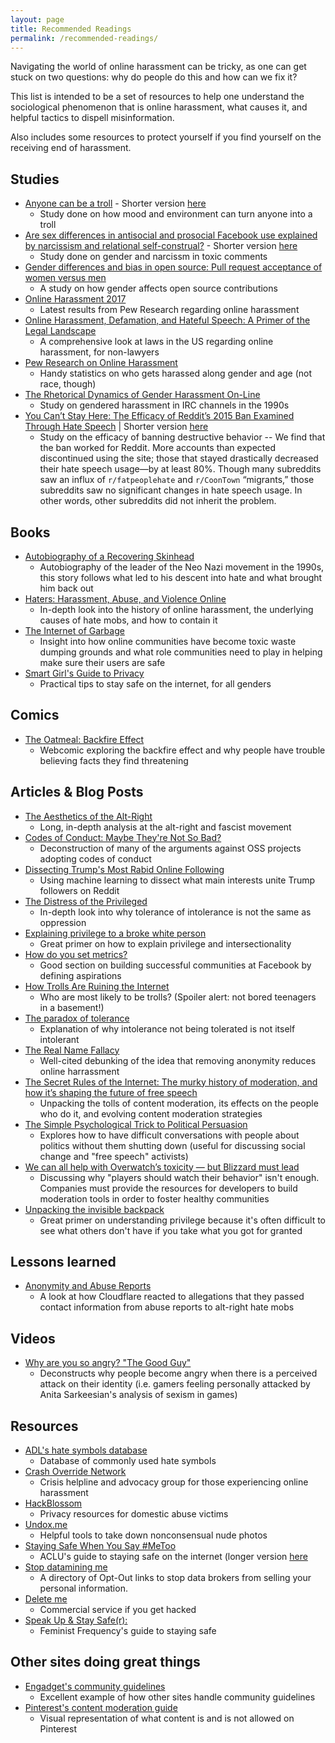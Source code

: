 ```yaml
---
layout: page
title: Recommended Readings
permalink: /recommended-readings/
---
```


Navigating the world of online harassment can be tricky, as one can get stuck on two questions: why do people do this and how can we fix it?

This list is intended to be a set of resources to help one understand the sociological phenomenon that is online harassment, what causes it, and helpful tactics to dispell misinformation.

Also includes some resources to protect yourself if you find yourself on the receiving end of harassment.

## Studies 
* [Anyone can be a troll](https://files.clr3.com/papers/2017_anyone.pdf) - Shorter version [here](https://theconversation.com/our-experiments-taught-us-why-people-troll-72798)
  * Study done on how mood and environment can turn anyone into a troll
* [Are sex differences in antisocial and prosocial Facebook use explained by narcissism and relational self-construal?](http://ac.els-cdn.com/S0747563217305010/1-s2.0-S0747563217305010-main.pdf?_tid=f12905b4-9c96-11e7-a9d9-00000aab0f26&acdnat=1505755956_9fc441fc5ff26de802b53bea469eb4b8) - Shorter version [here](http://www.huffingtonpost.com/entry/study-facebook-trolls-are-just-narcissist-men-with-internet-access_us_59babdede4b086432b05336d)
  * Study done on gender and narcissm in toxic comments
* [Gender differences and bias in open source: Pull request acceptance of women versus men](https://peerj.com/preprints/1733/?td=sd)
  * A study on how gender affects open source contributions 
* [Online Harassment 2017](http://www.pewinternet.org/2017/07/11/online-harassment-2017/) 
  * Latest results from Pew Research regarding online harassment
* [Online Harassment, Defamation, and Hateful Speech: A Primer of the Legal Landscape](https://poseidon01.ssrn.com/delivery.php?ID=809117069101031088086103119084027074000085037059021024124065101030009029090089001110060097037059060026020097006127030124121096025086030014047000028123074001010096090017035095089105127070113026113093121100071121025119125079089000084071119001096066003&EXT=pdf)
  * A comprehensive look at laws in the US regarding online harassment, for non-lawyers 
* [Pew Research on Online Harassment](http://www.pewinternet.org/2014/10/22/online-harassment/)
  * Handy statistics on who gets harassed along gender and age (not race, though)
* [The Rhetorical Dynamics of Gender Harassment On-Line](https://www.researchgate.net/publication/220175350_The_Rhetorical_Dynamics_of_Gender_Harassment_On-Line)
  * Study on gendered harassment in IRC channels in the 1990s
* [You Can’t Stay Here: The Efficacy of Reddit’s 2015 Ban
Examined Through Hate Speech](http://comp.social.gatech.edu/papers/cscw18-chand-hate.pdf) | Shorter version [here](https://gizmodo.com/study-finds-banning-reddits-bigoted-jerkwards-worked-1803766754/amp)
  * Study on the efficacy of banning destructive behavior -- We find that the ban worked for Reddit. More accounts than expected discontinued using the site; those that stayed drastically decreased their hate speech usage—by at least 80%. Though many subreddits saw an influx of `r/fatpeoplehate` and `r/CoonTown` “migrants,” those subreddits saw no significant changes in hate speech usage. In other words, other subreddits did not inherit the problem.
  
## Books 
* [Autobiography of a Recovering Skinhead](https://www.amazon.com/dp/B0043VDC52/ref=dp-kindle-redirect?_encoding=UTF8&btkr=1)
  * Autobiography of the leader of the Neo Nazi movement in the 1990s, this story follows what led to his descent into hate and what brought him back out
* [Haters: Harassment, Abuse, and Violence Online](https://www.amazon.com/Haters-Harassment-Abuse-Violence-Online-ebook/dp/B01LYIP1B2/ref=sr_1_1?s=digital-text&ie=UTF8&qid=1489787699&sr=1-1&keywords=haters+online+harassment)
  * In-depth look into the history of online harassment, the underlying causes of hate mobs, and how to contain it 
* [The Internet of Garbage](https://www.amazon.com/Internet-Garbage-Sarah-Jeong-ebook/dp/B011JAV030/ref=sr_1_1?s=digital-text&ie=UTF8&qid=1489787586&sr=1-1&keywords=the+internet+of+garbage)
  * Insight into how online communities have become toxic waste dumping grounds and what role communities need to play in helping make sure their users are safe
* [Smart Girl's Guide to Privacy](https://www.amazon.com/Smart-Girls-Guide-Privacy-Rest-ebook/dp/B00JBV3C6S)
  * Practical tips to stay safe on the internet, for all genders 
  
## Comics 
* [The Oatmeal: Backfire Effect](http://theoatmeal.com/comics/believe)
  * Webcomic exploring the backfire effect and why people have trouble believing facts they find threatening

## Articles & Blog Posts
* [The Aesthetics of the Alt-Right](http://baltimore-art.com/2017/02/11/the-aesthetics-of-the-alt-right/)
  * Long, in-depth analysis at the alt-right and fascist movement 
* [Codes of Conduct: Maybe They're Not So Bad?](https://philsturgeon.uk/2016/09/15/codes-of-conduct-maybe-theyre-not-so-bad/)
  * Deconstruction of many of the arguments against OSS projects adopting codes of conduct
* [Dissecting Trump's Most Rabid Online Following](https://fivethirtyeight.com/features/dissecting-trumps-most-rabid-online-following/)
  * Using machine learning to dissect what main interests unite Trump followers on Reddit
* [The Distress of the Privileged](https://weeklysift.com/2012/09/10/the-distress-of-the-privileged/) 
  * In-depth look into why tolerance of intolerance is not the same as oppression 
* [Explaining privilege to a broke white person](http://www.huffingtonpost.com/gina-crosleycorcoran/explaining-white-privilege-to-a-broke-white-person_b_5269255.html)
  * Great primer on how to explain privilege and intersectionality 
* [How do you set metrics?](http://mailchi.mp/juliezhuo/how-do-you-set-metrics?e=052fc29187)
  * Good section on building successful communities at Facebook by defining aspirations
* [How Trolls Are Ruining the Internet](http://time.com/4457110/internet-trolls/)
  * Who are most likely to be trolls? (Spoiler alert: not bored teenagers in a basement!)
* [The paradox of tolerance](https://en.wikipedia.org/wiki/Paradox_of_tolerance)
  * Explanation of why intolerance not being tolerated is not itself intolerant
* [The Real Name Fallacy](https://blog.coralproject.net/the-real-name-fallacy/)
  * Well-cited debunking of the idea that removing anonymity reduces online harrassment
* [The Secret Rules of the Internet: The murky history of moderation, and how it’s shaping the future of free speech](https://www.theverge.com/2016/4/13/11387934/internet-moderator-history-youtube-facebook-reddit-censorship-free-speech)
  * Unpacking the tolls of content moderation, its effects on the people who do it, and evolving content moderation strategies
* [The Simple Psychological Trick to Political Persuasion](https://www.theatlantic.com/science/archive/2017/02/the-simple-psychological-trick-to-political-persuasion/515181/?utm_source=twb)
  * Explores how to have difficult conversations with people about politics without them shutting down (useful for discussing social change and "free speech" activists)
* [We can all help with Overwatch’s toxicity — but Blizzard must lead](https://venturebeat.com/2017/09/17/everyone-can-help-with-toxicity-in-overwatch-but-blizzard-must-lead/amp/)
  * Discussing why "players should watch their behavior" isn't enough. Companies must provide the resources for developers to build moderation tools in order to foster healthy communities
* [Unpacking the invisible backpack](https://nationalseedproject.org/white-privilege-unpacking-the-invisible-knapsack)
  * Great primer on understanding privilege because it's often difficult to see what others don't have if you take what you got for granted
  
## Lessons learned 
* [Anonymity and Abuse Reports](https://blog.cloudflare.com/anonymity-and-abuse-reports/)
  * A look at how Cloudflare reacted to allegations that they passed contact information from abuse reports to alt-right hate mobs
  
## Videos 
* [Why are you so angry? "The Good Guy"](https://youtu.be/TCqQ9LxzTwM?list=PLJA_jUddXvY62dhVThbeegLPpvQlR4CjF)
  * Deconstructs why people become angry when there is a perceived attack on their identity (i.e. gamers feeling personally attacked by Anita Sarkeesian's analysis of sexism in games) 

## Resources 
* [ADL's hate symbols database](https://www.adl.org/education/references/hate-symbols)
  * Database of commonly used hate symbols 
* [Crash Override Network](http://www.crashoverridenetwork.com/)
  * Crisis helpline and advocacy group for those experiencing online harassment
* [HackBlossom](https://hackblossom.org/domestic-violence/)
  * Privacy resources for domestic abuse victims
* [Undox.me](http://www.undox.me/)
  * Helpful tools to take down nonconsensual nude photos
* [Staying Safe When You Say #MeToo](https://www.aclu.org/blog/privacy-technology/internet-privacy/staying-safe-when-you-say-metoo)
  * ACLU's guide to staying safe on the internet (longer version [here](https://hypatia.ca/safety/)
* [Stop datamining me](https://www.stopdatamining.me/opt-out-list/)
  * A directory of Opt-Out links to stop data brokers from selling your personal information.
* [Delete me](http://abine.com/deleteme/)
  * Commercial service if you get hacked
* [Speak Up & Stay Safe(r):](https://onlinesafety.feministfrequency.com/en/)
  * Feminist Frequency's guide to staying safe
  
## Other sites doing great things
* [Engadget's community guidelines](https://www.engadget.com/2017/05/01/engadget-commenting-policy/)
  * Excellent example of how other sites handle community guidelines
* [Pinterest's content moderation guide](https://policy.pinterest.com/en/community-guidelines)
  * Visual representation of what content is and is not allowed on Pinterest
